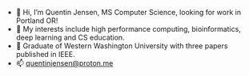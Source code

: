 - 👋 Hi, I’m Quentin Jensen, MS Computer Science, looking for work in Portland OR!
- 👀 My interests include high performance computing, bioinformatics, deep learning and CS education.
- 🌱 Graduate of Western Washington University with three papers published in IEEE.
- 📫 quentinjensen@proton.me

<!---
jensenq/jensenq is a ✨ special ✨ repository because its `README.md` (this file) appears on your GitHub profile.
You can click the Preview link to take a look at your changes.
--->
